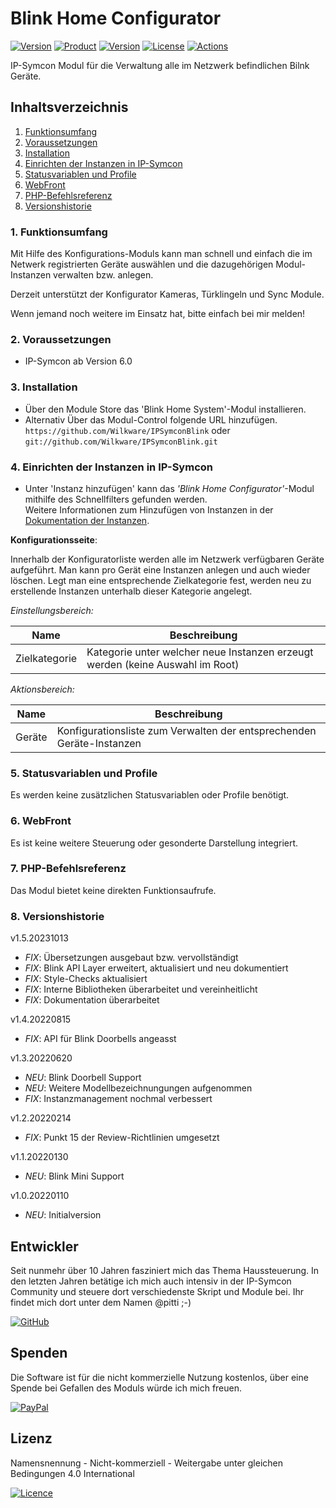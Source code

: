 # Blink Home Configurator

[![Version](https://img.shields.io/badge/Symcon-PHP--Modul-red.svg)](https://www.symcon.de/service/dokumentation/entwicklerbereich/sdk-tools/sdk-php/)
[![Product](https://img.shields.io/badge/Symcon%20Version-6.0-blue.svg)](https://www.symcon.de/produkt/)
[![Version](https://img.shields.io/badge/Modul%20Version-1.5.20231013-orange.svg)](https://github.com/Wilkware/IPSymconBlink)
[![License](https://img.shields.io/badge/License-CC%20BY--NC--SA%204.0-green.svg)](https://creativecommons.org/licenses/by-nc-sa/4.0/)
[![Actions](https://github.com/Wilkware/IPSymconBlink/workflows/Check%20Style/badge.svg)](https://github.com/Wilkware/IPSymconBlink/actions)

IP-Symcon Modul für die Verwaltung alle im Netzwerk befindlichen Bilnk Geräte.

## Inhaltsverzeichnis

1. [Funktionsumfang](#user-content-1-funktionsumfang)
2. [Voraussetzungen](#user-content-2-voraussetzungen)
3. [Installation](#user-content-3-installation)
4. [Einrichten der Instanzen in IP-Symcon](#user-content-4-einrichten-der-instanzen-in-ip-symcon)
5. [Statusvariablen und Profile](#user-content-5-statusvariablen-und-profile)
6. [WebFront](#user-content-6-webfront)
7. [PHP-Befehlsreferenz](#user-content-7-php-befehlsreferenz)
8. [Versionshistorie](#user-content-8-versionshistorie)

### 1. Funktionsumfang

Mit Hilfe des Konfigurations-Moduls kann man schnell und einfach die im Netwerk registrierten Geräte auswählen und die dazugehörigen Modul-Instanzen verwalten bzw. anlegen.

Derzeit unterstützt der Konfigurator Kameras, Türklingeln und Sync Module.

Wenn jemand noch weitere im Einsatz hat, bitte einfach bei mir melden!

### 2. Voraussetzungen

* IP-Symcon ab Version 6.0

### 3. Installation

* Über den Module Store das 'Blink Home System'-Modul installieren.
* Alternativ Über das Modul-Control folgende URL hinzufügen.  
`https://github.com/Wilkware/IPSymconBlink` oder `git://github.com/Wilkware/IPSymconBlink.git`

### 4. Einrichten der Instanzen in IP-Symcon

* Unter 'Instanz hinzufügen' kann das _'Blink Home Configurator'_-Modul mithilfe des Schnellfilters gefunden werden.  
Weitere Informationen zum Hinzufügen von Instanzen in der [Dokumentation der Instanzen](https://www.symcon.de/service/dokumentation/konzepte/instanzen/#Instanz_hinzufügen).

__Konfigurationsseite__:

Innerhalb der Konfiguratorliste werden alle im Netzwerk verfügbaren Geräte aufgeführt.
Man kann pro Gerät eine Instanzen anlegen und auch wieder löschen.
Legt man eine entsprechende Zielkategorie fest, werden neu zu erstellende Instanzen unterhalb dieser Kategorie angelegt.

_Einstellungsbereich:_

Name                    | Beschreibung
----------------------- | ---------------------------------
Zielkategorie           | Kategorie unter welcher neue Instanzen erzeugt werden (keine Auswahl im Root)

_Aktionsbereich:_

Name                    | Beschreibung
----------------------- | ---------------------------------
Geräte                  | Konfigurationsliste zum Verwalten der entsprechenden Geräte-Instanzen

### 5. Statusvariablen und Profile

Es werden keine zusätzlichen Statusvariablen oder Profile benötigt.

### 6. WebFront

Es ist keine weitere Steuerung oder gesonderte Darstellung integriert.

### 7. PHP-Befehlsreferenz

Das Modul bietet keine direkten Funktionsaufrufe.

### 8. Versionshistorie

v1.5.20231013

* _FIX_: Übersetzungen ausgebaut bzw. vervollständigt
* _FIX_: Blink API Layer erweitert, aktualisiert und neu dokumentiert
* _FIX_: Style-Checks aktualisiert
* _FIX_: Interne Bibliotheken überarbeitet und vereinheitlicht
* _FIX_: Dokumentation überarbeitet

v1.4.20220815

* _FIX_: API für Blink Doorbells angeasst

v1.3.20220620

* _NEU_: Blink Doorbell Support
* _NEU_: Weitere Modellbezeichnungungen aufgenommen
* _FIX_: Instanzmanagement nochmal verbessert

v1.2.20220214

* _FIX_: Punkt 15 der Review-Richtlinien umgesetzt

v1.1.20220130

* _NEU_: Blink Mini Support

v1.0.20220110

* _NEU_: Initialversion

## Entwickler

Seit nunmehr über 10 Jahren fasziniert mich das Thema Haussteuerung. In den letzten Jahren betätige ich mich auch intensiv in der IP-Symcon Community und steuere dort verschiedenste Skript und Module bei. Ihr findet mich dort unter dem Namen @pitti ;-)

[![GitHub](https://img.shields.io/badge/GitHub-@wilkware-181717.svg?style=for-the-badge&logo=github)](https://wilkware.github.io/)

## Spenden

Die Software ist für die nicht kommerzielle Nutzung kostenlos, über eine Spende bei Gefallen des Moduls würde ich mich freuen.

[![PayPal](https://img.shields.io/badge/PayPal-spenden-00457C.svg?style=for-the-badge&logo=paypal)](https://www.paypal.com/cgi-bin/webscr?cmd=_s-xclick&hosted_button_id=8816166)

## Lizenz

Namensnennung - Nicht-kommerziell - Weitergabe unter gleichen Bedingungen 4.0 International

[![Licence](https://img.shields.io/badge/License-CC_BY--NC--SA_4.0-EF9421.svg?style=for-the-badge&logo=creativecommons)](https://creativecommons.org/licenses/by-nc-sa/4.0/)
